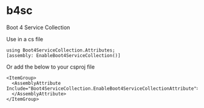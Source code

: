 # b4sc
Boot 4 Service Collection

Use in a cs file 
```
using Boot4ServiceCollection.Attributes;
[assembly: EnableBoot4ServiceCollection()]
```
Or add the below to your csproj file
```
<ItemGroup>
  <AssemblyAttribute Include="Boot4ServiceCollection.EnableBoot4ServiceCollectionAttribute">
  </AssemblyAttribute>
</ItemGroup>
```
